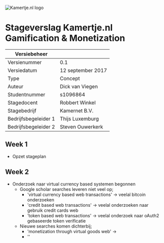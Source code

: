 ![Kamertje.nl logo](https://www.kamertje.nl/images/KLogo_Kleur-S.png "Kamertje.nl logo")
# Stageverslag Kamertje.nl Gamification & Monetization


| Versiebeheer| |
|---|---|
|Versienummer|0.1|
|Versiedatum|12 september 2017|
|Type|Concept|
|Auteur|Dick van Viegen|
|Studentnummer|s1096864|
|Stagedocent|Robbert Winkel|
|Stagebedrijf|Kamernet B.V.|
|Bedrijfsbegeleider 1|Thijs Luxemburg|
|Bedrijfsbegeleider 2|Steven Ouwerkerk|

## Week 1
* Opzet stageplan


## Week 2
* Onderzoek naar virtual currency based systemen begonnen
    * Google scholar searches leveren niet veel op;
        * 'virtual currency based web transactions' -> veelal bitcoin onderzoeken
        * 'credit based web transactions' -> veelal onderzoeken naar gebruik credit cards web
        * 'token based web transactions' -> veelal onderzoek naar oAuth2 gebaseerde token verificatie
    * Nieuwe searches komen dichterbij;
        * 'monetization through virtual goods web' ->
        * ''
